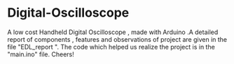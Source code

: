 # Digital-Oscilloscope
A low cost Handheld Digital Oscilloscope , made with Arduino .A detailed report of components , features  and observations of project are given in the file "EDL_report ". The code which helped us realize the project is in the "main.ino" file. Cheers!
